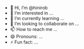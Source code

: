 - 👋 Hi, I’m @hinirob
- 👀 I’m interested in ...
- 🌱 I’m currently learning ...
- 💞️ I’m looking to collaborate on ...
- 📫 How to reach me ...
- 😄 Pronouns: ...
- ⚡ Fun fact: ...

<!---
hinirob/hinirob is a ✨ special ✨ repository because its `README.md` (this file) appears on your GitHub profile.
You can click the Preview link to take a look at your changes.
--->
